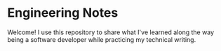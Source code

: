 Engineering Notes
=================
Welcome! I use this repository to share what I've learned along the way being a software developer while practicing my technical writing. 
